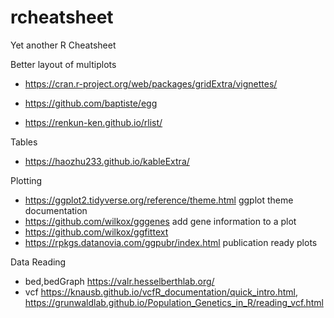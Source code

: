 # rcheatsheet
Yet another R Cheatsheet

Better layout of multiplots

* https://cran.r-project.org/web/packages/gridExtra/vignettes/
* https://github.com/baptiste/egg

* https://renkun-ken.github.io/rlist/

Tables

* https://haozhu233.github.io/kableExtra/

Plotting

* https://ggplot2.tidyverse.org/reference/theme.html ggplot theme documentation
* https://github.com/wilkox/gggenes add gene information to a plot
* https://github.com/wilkox/ggfittext 
* https://rpkgs.datanovia.com/ggpubr/index.html publication ready plots

Data Reading

* bed,bedGraph https://valr.hesselberthlab.org/
* vcf https://knausb.github.io/vcfR_documentation/quick_intro.html, https://grunwaldlab.github.io/Population_Genetics_in_R/reading_vcf.html